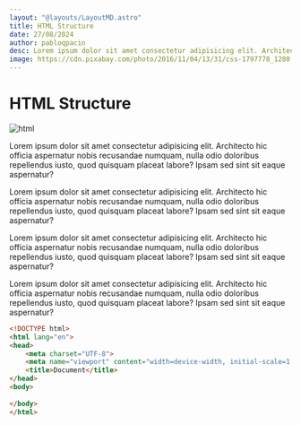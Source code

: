 ```yaml
---
layout: "@layouts/LayoutMD.astro"
title: HTML Structure
date: 27/08/2024
author: pabloqpacin
desc: Lorem ipsum dolor sit amet consectetur adipisicing elit. Architecto hic officia aspernatur nobis recusandae numquam, nulla odio doloribus repellendus iusto, quod quisquam placeat labore? Ipsam sed sint sit eaque aspernatur?
image: https://cdn.pixabay.com/photo/2016/11/04/13/31/css-1797778_1280.jpg
---
```



# HTML Structure

![html](https://cdn.pixabay.com/photo/2016/11/04/13/31/css-1797778_1280.jpg)

Lorem ipsum dolor sit amet consectetur adipisicing elit. Architecto hic officia aspernatur nobis recusandae numquam, nulla odio doloribus repellendus iusto, quod quisquam placeat labore? Ipsam sed sint sit eaque aspernatur?

Lorem ipsum dolor sit amet consectetur adipisicing elit. Architecto hic officia aspernatur nobis recusandae numquam, nulla odio doloribus repellendus iusto, quod quisquam placeat labore? Ipsam sed sint sit eaque aspernatur?

Lorem ipsum dolor sit amet consectetur adipisicing elit. Architecto hic officia aspernatur nobis recusandae numquam, nulla odio doloribus repellendus iusto, quod quisquam placeat labore? Ipsam sed sint sit eaque aspernatur?

Lorem ipsum dolor sit amet consectetur adipisicing elit. Architecto hic officia aspernatur nobis recusandae numquam, nulla odio doloribus repellendus iusto, quod quisquam placeat labore? Ipsam sed sint sit eaque aspernatur?

```html
<!DOCTYPE html>
<html lang="en">
<head>
    <meta charset="UTF-8">
    <meta name="viewport" content="width=device-width, initial-scale=1.0">
    <title>Document</title>
</head>
<body>
    
</body>
</html>
```